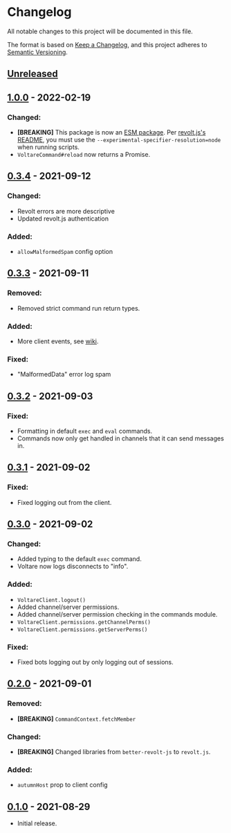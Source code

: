 # Changelog
All notable changes to this project will be documented in this file.

The format is based on [Keep a Changelog](https://keepachangelog.com/en/1.0.0/),
and this project adheres to [Semantic Versioning](https://semver.org/spec/v2.0.0.html).

## [Unreleased]
## [1.0.0] - 2022-02-19
### Changed:
- **[BREAKING]** This package is now an [ESM package](https://gist.github.com/sindresorhus/a39789f98801d908bbc7ff3ecc99d99c). Per [revolt.js's README](https://github.com/revoltchat/revolt.js#example-usage-javascript--es6), you must use the `--experimental-specifier-resolution=node` when running scripts.
- `VoltareCommand#reload` now returns a Promise.
## [0.3.4] - 2021-09-12
### Changed:
- Revolt errors are more descriptive
- Updated revolt.js authentication
### Added:
- `allowMalformedSpam` config option
## [0.3.3] - 2021-09-11
### Removed:
- Removed strict command run return types.
### Added:
- More client events, see [wiki](https://github.com/Dexare/Voltare/wiki/The-Event-System).
### Fixed:
- "MalformedData" error log spam
## [0.3.2] - 2021-09-03
### Fixed:
- Formatting in default `exec` and `eval` commands.
- Commands now only get handled in channels that it can send messages in.
## [0.3.1] - 2021-09-02
### Fixed:
- Fixed logging out from the client.
## [0.3.0] - 2021-09-02
### Changed:
- Added typing to the default `exec` command.
- Voltare now logs disconnects to "info".
### Added:
- `VoltareClient.logout()`
- Added channel/server permissions.
- Added channel/server permission checking in the commands module.
- `VoltareClient.permissions.getChannelPerms()`
- `VoltareClient.permissions.getServerPerms()`
### Fixed:
- Fixed bots logging out by only logging out of sessions.
## [0.2.0] - 2021-09-01
### Removed:
- **[BREAKING]** `CommandContext.fetchMember`
### Changed:
- **[BREAKING]** Changed libraries from `better-revolt-js` to `revolt.js`.
### Added:
- `autumnHost` prop to client config
## [0.1.0] - 2021-08-29
- Initial release.

[Unreleased]: https://github.com/Dexare/Voltare/compare/v1.0.0...HEAD
[0.1.0]: https://github.com/Dexare/Dexare/releases/tag/v0.1.0
[0.2.0]: https://github.com/Dexare/Voltare/compare/v0.1.0...v0.2.0
[0.3.0]: https://github.com/Dexare/Voltare/compare/v0.2.0...v0.3.0
[0.3.1]: https://github.com/Dexare/Voltare/compare/v0.3.0...v0.3.1
[0.3.2]: https://github.com/Dexare/Voltare/compare/v0.3.1...v0.3.2
[0.3.3]: https://github.com/Dexare/Voltare/compare/v0.3.2...v0.3.3
[0.3.4]: https://github.com/Dexare/Voltare/compare/v0.3.3...v0.3.4
[1.0.0]: https://github.com/Dexare/Voltare/compare/v0.3.4...v1.0.0
